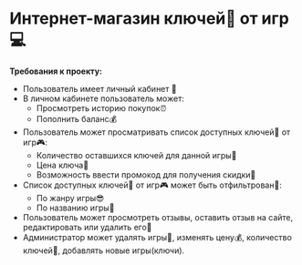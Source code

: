 # Интернет-магазин ключей:key: от игр :computer:
**Требования к проекту:**
* Пользователь имеет личный кабинет :door:
* В личном кабинете пользователь может:
  * Просмотреть историю покупок:alarm_clock:
  * Пополнить баланс:moneybag:
* Пользователь может просматривать список доступных ключей:key: от игр:video_game::
  * Количество оставшихся ключей для данной игры:key:
  * Цена ключа:money_with_wings:
  * Возможность ввести промокод для получения скидки:gift:
* Cписок доступных ключей:key: от игр:video_game: может быть отфильтрован:mag_right::
  * По жанру игры:sunglasses:
  * По названию игры:page_with_curl:
* Пользователь может просмотреть отзывы, оставить отзыв на сайте, редактировать или удалить его:bookmark_tabs:
* Администратор может удалять игры:put_litter_in_its_place:, изменять цену:moneybag:, количество ключей:key:, добавлять новые игры(ключи).
